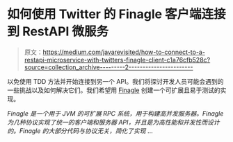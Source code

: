 # 如何使用 Twitter 的 Finagle 客户端连接到 RestAPI 微服务

> 原文：<https://medium.com/javarevisited/how-to-connect-to-a-restapi-microservice-with-twitters-finagle-client-c1a76cfb528c?source=collection_archive---------2----------------------->

以免使用 TDD 方法并开始连接到另一个 API。我们将探讨开发人员可能会遇到的一些挑战以及如何解决它们。我们希望用 [Finagle](https://twitter.github.io/finagle/) 创建一个可扩展且易于测试的实现。

*Finagle 是一个用于 JVM 的可扩展 RPC 系统，用于构建高并发服务器。Finagle 为几种协议实现了统一的客户端和服务器 API，并且是为高性能和并发性而设计的。Finagle 的大部分代码与协议无关，简化了实现* …